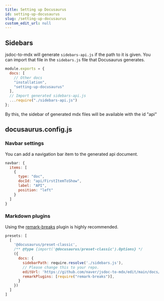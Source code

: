 ```yaml
---
title: Setting up Docusaurus
id: setting-up-docusaurus
slug: /setting-up-docusaurus
custom_edit_url: null
---
```


## Sidebars
jsdoc-to-mdx will generate `sidebars-api.js` if the path to it is given.
You can import that file in the `sidebars.js` file that Docusaurus generates.

```js title=sidebars.js
module.exports = {
  docs: [
    // Other docs
    "installation",
    "setting-up-docusaurus"
  ],
  // Import generated sidebars-api.js
  ...require("./sidebars-api.js")
};
```
By this, the sidebar of generated mdx files will be available with the id "api"

## docusaurus.config.js
### Navbar settings
You can add a navigation bar item to the generated api document.

```js title=docusaurus.config.js
navbar: {
  items: [
    {
      type: "doc",
      docId: "api/FirstItemToShow",
      label: "API",
      position: "left"
    }
  ]
}
```

### Markdown plugins
Using the [remark-breaks](https://github.com/remarkjs/remark-breaks) plugin is highly recommended.

```js title=docusaurus.config.js
presets: [
  [
    '@docusaurus/preset-classic',
    /** @type {import('@docusaurus/preset-classic').Options} */
    ({
      docs: {
        sidebarPath: require.resolve('./sidebars.js'),
        // Please change this to your repo.
        editUrl: 'https://github.com/naver/jsdoc-to-mdx/edit/main/docs/docs/',
        remarkPlugins: [require("remark-breaks")],
      }
    })
  ]
]
```
